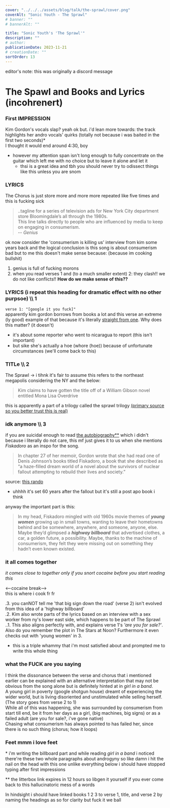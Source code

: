 ```yaml
---
cover: "../../../assets/blog/talk/the-sprawl/cover.png"
coverAlt: "Sonic Youth - The Sprawl"
# banner: ""
# bannerAlt: ""

title: "Sonic Youth's 'The Sprawl'"
description: ""
# author:
publicationDate: 2023-11-21
# creationDate: ""
sortOrder: 13
---
```


editor's note: this was originally a discord message

# The Spawl and Books and Lyrics (incohrenert)

### First IMPRESSION

Kim Gordon's vocals slap? yeah ok but. i'd lean more towards: the track highlights her andro vocals' quirks (totally not because i was baited in the first two seconds)*<br>
I thought it would end around 4:30, boy

- however my attention span isn't long enough to fully concentrate on the guitar which left me with no choice but to leave it alone and let it
    - thsi is a great idea and tbh you should never try to odissect things like this unless you are snom

### LYRICS

The Chorus is just   store more and more more   repeated like five times and this is fucking sick

> ..tagline for a series of television ads for New York City department store Bloomingdale’s all through the 1980s.<br>
This line talks directly to people who are influenced by media to keep on engaging in consumerism.<br>
> -- <cite>Genius</cite>

ok now consider the 'consumerism is killing us' interview from kim some years back and the logical conclusion is this song is about consumerism bad but to me this doesn't make sense because: (because im cooking bullshit)

1. genius is full of fucking morons
2. when you read verses 1 and (to a much smaller extent) 2: they clash!! we do not like conflicts!! **How do we make sense of this??**

###  LYRICS (i repeat this heading for dramatic effect with no other purpsoe)  \\\  1

`verse 1: "[google it you fuck]"`<br>
apparently kim gordon borrows from books a lot and this verse an extreme (ly good) example of that because it's literally [straight from one](https://en.wikipedia.org/wiki/The_Stars_at_Noon#cite_note-9). Why does this matter? (it doesn't)
- it's about some reporter who went to nicaragua to report (this isn't important)
- but sike she's actually a hoe (whore (hoe)) because of unfortunate circumstances (we'll come back to this)

### TITLe  \\\  2 

The Sprawl -> i tihnk it's fair to assume this refers to the northeast megapolis considering the NY and the below:

> Kim claims to have gotten the title off of a William Gibson novel entitled Mona Lisa Overdrive

this is apparently a part of a trilogy called the sprawl trilogy [(primary source so you better trust this is real)](http://www.sonicyouth.com/mustang/sy/song73.html)

### idk anymore  \\\ 3

if you are suicidal enough to read [the autobiography**](https://litter.catbox.moe/7a6ame.epub) which i didn't because i literally do not care, this mf just gives it to us when she mentions _Fiskadoro_ as an inspo for the song.

> In chapter 27 of her memoir, Gordon wrote that she had read one of Denis Johnson’s books titled Fiskadoro, a book that she described as “a haze-filled dream world of a novel about the survivors of nuclear fallout attempting to rebuild their lives and society.”

source: [this rando](https://fromnovelstonotes.wordpress.com/tag/fiskadoro/)

- uhhhh it's set 60 years after the fallout but it's still a post apo book i think

anyway the important part is this:

> In my head, Fiskadoro mingled with old 1960s movie themes of ***young women*** growing up in small towns, wanting to leave their hometowns behind and be somewhere, anywhere, and someone, anyone, else. Maybe they’d glimpsed a ***highway billboard*** that advertised clothes, a car, a golden future, a possibility. Maybe, thanks to the machine of consumerism, they felt they were missing out on something they hadn’t even known existed.

### it all comes together

*it comes close to together only if you snort cocaine before you start reading this*

<--cocaine break--><br>
this is where i cook fr fr

.3. you canNOT tell me 'that big sign down the road' (verse 2) isn't evolved from this idea of a 'highway billboard'<br>
.2. Kim also wrote parts of the lyrics based on an interview with a sex worker from ny's lower east side, which happens to be part of The Sprawl<br>
..1. This also aligns perfectly with, and explains verse 1's *'are you for sale?'*. Also do you remember the plot in The Stars at Noon? Furthermore it even checks out with 'young women' in 3.

- this  is a triple whammy that i'm most satisfied about and prompted me to write this whole thing

### what the FUCK are you saying

I think the dissonance between the verse and chorus that i mentioned earlier can be explained with an alternative interpretation that may not be obvious from the song alone but is definitely hinted at in _girl in a band_.<br>
A young girl in poverty (google shotgun house) dreamt of experiencing the wider world, but is living disoriented and unstimulated while selling herself. (The story goes from verse 2 to 1)<br>
While all of this was happening, she was surrounded by consumerism from start till end, be it from her days as a girl, (big machines, big signs) or as a failed adult (are you for sale?, i've gone native)<br>
Chasing what consumerism has always pointed to has failed her, since there is no such thing (chorus; how it loops)

### Feet mmm i love feet

\* i'm writing the billboard part and while reading _girl in a band_ i noticed there're these two whole paragraphs about androgyny so like damn i hit the nail on the head with this one unlike everything below i should have stopped typing after first impressions

** the litterbox link expires in 12 hours so libgen it yourself if you ever come back to this hallucinatoric mess of a words

In hindsight i should have linked books 1 2 3 to verse 1, title, and verse 2 by naming the headings as so for clarity but fuck it we ball